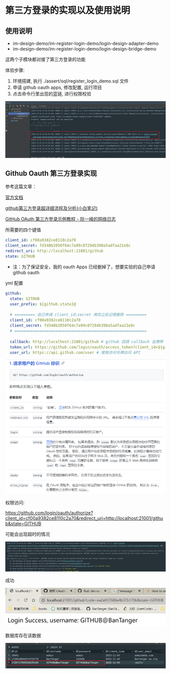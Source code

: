# 第三方登录的实现以及使用说明

## 使用说明

+ im-design-demo/im-register-login-demo/login-design-adapter-demo
+ im-design-demo/im-register-login-demo/login-design-bridge-demo

这两个子模块都对接了第三方登录的功能

体验步骤:
1. 环境搭建, 执行 ./assert/sql/register_login_demo.sql 文件
2. 申请 github oauth apps, 修改配置, 运行项目
3. 点击命令行里出现的蓝链, 进行权限校验

![img_1.png](img_1.png)

## Github Oauth 第三方登录实现

参考这篇文章：

[官方文档](https://docs.github.com/zh/apps/oauth-apps/building-oauth-apps/creating-an-oauth-app)

[github第三方登录超详细流程及分析(小白笔记)](https://blog.csdn.net/qq_43516238/article/details/105884926)

[GitHub OAuth 第三方登录示例教程 - 阮一峰的网络日志](https://ruanyifeng.com/blog/2019/04/github-oauth.html)

所需要的四个键值
```yml
client_id: cf00a9382ce8110c2a70
client_secret: fd348b2050f64c7a99c07294b390a5adfaa21e8c
redirect_uri: http://localhost:21001/github
state: GITHUB
```
+ 注：为了保证安全，我的 oauth Apps 已经删掉了，想要实验的自己申请 github oauth

yml 配置
```yml
github:
  state: GITHUB
  user_prefix: ${github.state}@

  # ========= 自己申请 client_id\secret 用完之后记得删除 =========
  client_id: cf00a9382ce8110c2a70
  client_secret: fd348b2050f64c7a99c07294b390a5adfaa21e8c
  # ==========================================================

  callback: http://localhost:21001/github # github 回调 callback 会携带 code 参数
  token_url: https://github.com/login/oauth/access_token?client_id=${github.client_id}&client_secret=${github.client_secret}&redirect_uri=${github.callback}&code= # 拼接 code
  user_url: https://api.github.com/user # 使用访问令牌访问 API
```

![img.png](img.png)

权限访问: 

https://github.com/login/oauth/authorize?client_id=cf00a9382ce8110c2a70&redirect_uri=http://localhost:21001/github&state=GITHUB

可能会出现超时的情况

![timeout.png](timeout.png)

成功

![success.png](success.png)

数据库存在该数据

![数据库存有github账号.png](数据库存有github账号.png)